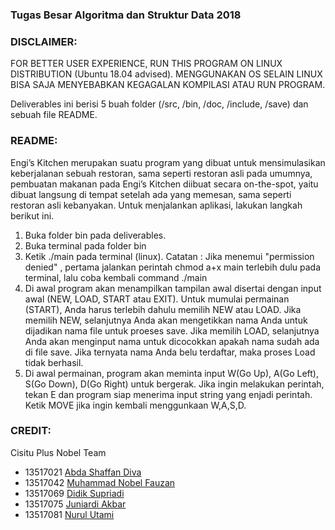 ### Tugas Besar Algoritma dan Struktur Data 2018

### DISCLAIMER: 
FOR BETTER USER EXPERIENCE, RUN THIS PROGRAM ON LINUX DISTRIBUTION (Ubuntu 18.04 advised).
MENGGUNAKAN OS SELAIN LINUX BISA SAJA MENYEBABKAN KEGAGALAN KOMPILASI ATAU RUN PROGRAM.

Deliverables ini berisi 5 buah folder (/src, /bin, /doc, /include, /save) dan sebuah file README.

### README:
Engi’s Kitchen merupakan suatu program yang dibuat untuk mensimulasikan keberjalanan sebuah restoran, 
sama seperti restoran asli pada umumnya, pembuatan makanan pada Engi’s Kitchen diibuat secara on-the-spot,
yaitu dibuat langsung di tempat setelah ada yang memesan, sama seperti restoran asli kebanyakan.
Untuk menjalankan aplikasi, lakukan langkah berikut ini.
1. Buka folder bin pada deliverables.
2. Buka terminal pada folder bin
3. Ketik ./main pada terminal (linux).
   Catatan : Jika menemui "permission denied" , pertama jalankan perintah chmod a+x main terlebih dulu pada terminal,
   lalu coba kembali command ./main
4. Di awal program akan menampilkan tampilan awal disertai dengan input awal (NEW, LOAD, START atau EXIT).
   Untuk mumulai permainan (START), Anda harus terlebih dahulu memilih NEW atau LOAD.
   Jika memilih NEW, selanjutnya Anda akan mengetikkan nama Anda untuk dijadikan nama file untuk proeses save.
   Jika memilih LOAD, selanjutnya Anda akan menginput nama untuk dicocokkan apakah nama sudah ada di file save.
   Jika ternyata nama Anda belu terdaftar, maka proses Load tidak berhasil.
5. Di awal permainan, program akan meminta input W(Go Up), A(Go Left), S(Go Down), D(Go Right) untuk bergerak.
   Jika ingin melakukan perintah, tekan E dan program siap menerima input string yang enjadi perintah.
   Ketik MOVE jika ingin kembali menggunkaan W,A,S,D.


### CREDIT:
Cisitu Plus Nobel Team
- 13517021 [Abda Shaffan Diva](https://github.com/abdashaffan)
- 13517042 [Muhammad Nobel Fauzan](https://github.com/mnobelf)
- 13517069 [Didik Supriadi](https://github.com/didiksupriadi41)
- 13517075 [Juniardi Akbar](https://github.com/agentnine)
- 13517081 [Nurul Utami](https://github.com/nurulutamiaw)
